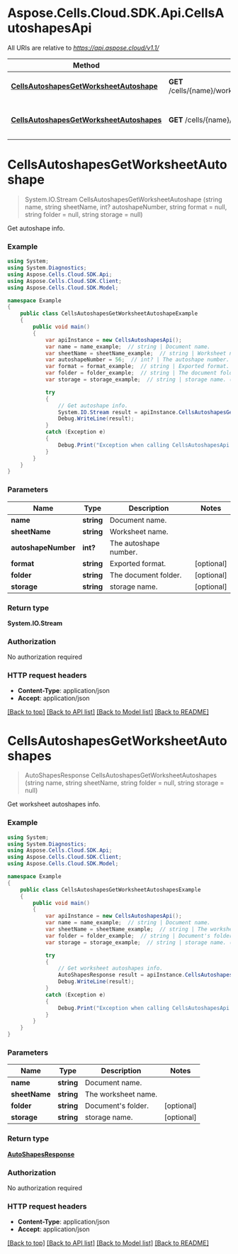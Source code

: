 # Aspose.Cells.Cloud.SDK.Api.CellsAutoshapesApi

All URIs are relative to *https://api.aspose.cloud/v1.1/*

Method | HTTP request | Description
------------- | ------------- | -------------
[**CellsAutoshapesGetWorksheetAutoshape**](CellsAutoshapesApi.md#cellsautoshapesgetworksheetautoshape) | **GET** /cells/{name}/worksheets/{sheetName}/autoshapes/{autoshapeNumber} | Get autoshape info.
[**CellsAutoshapesGetWorksheetAutoshapes**](CellsAutoshapesApi.md#cellsautoshapesgetworksheetautoshapes) | **GET** /cells/{name}/worksheets/{sheetName}/autoshapes | Get worksheet autoshapes info.


<a name="cellsautoshapesgetworksheetautoshape"></a>
# **CellsAutoshapesGetWorksheetAutoshape**
> System.IO.Stream CellsAutoshapesGetWorksheetAutoshape (string name, string sheetName, int? autoshapeNumber, string format = null, string folder = null, string storage = null)

Get autoshape info.

### Example
```csharp
using System;
using System.Diagnostics;
using Aspose.Cells.Cloud.SDK.Api;
using Aspose.Cells.Cloud.SDK.Client;
using Aspose.Cells.Cloud.SDK.Model;

namespace Example
{
    public class CellsAutoshapesGetWorksheetAutoshapeExample
    {
        public void main()
        {
            var apiInstance = new CellsAutoshapesApi();
            var name = name_example;  // string | Document name.
            var sheetName = sheetName_example;  // string | Worksheet name.
            var autoshapeNumber = 56;  // int? | The autoshape number.
            var format = format_example;  // string | Exported format. (optional) 
            var folder = folder_example;  // string | The document folder. (optional) 
            var storage = storage_example;  // string | storage name. (optional) 

            try
            {
                // Get autoshape info.
                System.IO.Stream result = apiInstance.CellsAutoshapesGetWorksheetAutoshape(name, sheetName, autoshapeNumber, format, folder, storage);
                Debug.WriteLine(result);
            }
            catch (Exception e)
            {
                Debug.Print("Exception when calling CellsAutoshapesApi.CellsAutoshapesGetWorksheetAutoshape: " + e.Message );
            }
        }
    }
}
```

### Parameters

Name | Type | Description  | Notes
------------- | ------------- | ------------- | -------------
 **name** | **string**| Document name. | 
 **sheetName** | **string**| Worksheet name. | 
 **autoshapeNumber** | **int?**| The autoshape number. | 
 **format** | **string**| Exported format. | [optional] 
 **folder** | **string**| The document folder. | [optional] 
 **storage** | **string**| storage name. | [optional] 

### Return type

**System.IO.Stream**

### Authorization

No authorization required

### HTTP request headers

 - **Content-Type**: application/json
 - **Accept**: application/json

[[Back to top]](#) [[Back to API list]](../README.md#documentation-for-api-endpoints) [[Back to Model list]](../README.md#documentation-for-models) [[Back to README]](../README.md)

<a name="cellsautoshapesgetworksheetautoshapes"></a>
# **CellsAutoshapesGetWorksheetAutoshapes**
> AutoShapesResponse CellsAutoshapesGetWorksheetAutoshapes (string name, string sheetName, string folder = null, string storage = null)

Get worksheet autoshapes info.

### Example
```csharp
using System;
using System.Diagnostics;
using Aspose.Cells.Cloud.SDK.Api;
using Aspose.Cells.Cloud.SDK.Client;
using Aspose.Cells.Cloud.SDK.Model;

namespace Example
{
    public class CellsAutoshapesGetWorksheetAutoshapesExample
    {
        public void main()
        {
            var apiInstance = new CellsAutoshapesApi();
            var name = name_example;  // string | Document name.
            var sheetName = sheetName_example;  // string | The worksheet name.
            var folder = folder_example;  // string | Document's folder. (optional) 
            var storage = storage_example;  // string | storage name. (optional) 

            try
            {
                // Get worksheet autoshapes info.
                AutoShapesResponse result = apiInstance.CellsAutoshapesGetWorksheetAutoshapes(name, sheetName, folder, storage);
                Debug.WriteLine(result);
            }
            catch (Exception e)
            {
                Debug.Print("Exception when calling CellsAutoshapesApi.CellsAutoshapesGetWorksheetAutoshapes: " + e.Message );
            }
        }
    }
}
```

### Parameters

Name | Type | Description  | Notes
------------- | ------------- | ------------- | -------------
 **name** | **string**| Document name. | 
 **sheetName** | **string**| The worksheet name. | 
 **folder** | **string**| Document&#39;s folder. | [optional] 
 **storage** | **string**| storage name. | [optional] 

### Return type

[**AutoShapesResponse**](AutoShapesResponse.md)

### Authorization

No authorization required

### HTTP request headers

 - **Content-Type**: application/json
 - **Accept**: application/json

[[Back to top]](#) [[Back to API list]](../README.md#documentation-for-api-endpoints) [[Back to Model list]](../README.md#documentation-for-models) [[Back to README]](../README.md)

